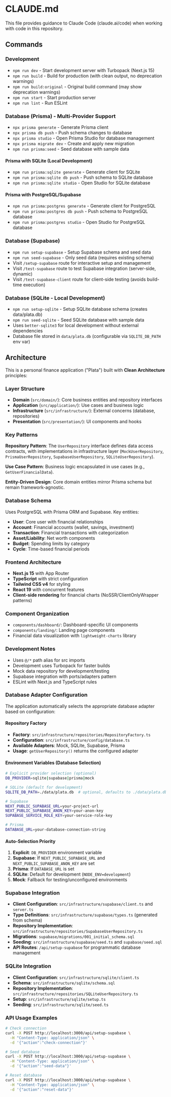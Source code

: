 # CLAUDE.md

This file provides guidance to Claude Code (claude.ai/code) when working with code in this repository.

## Commands

### Development
- `npm run dev` - Start development server with Turbopack (Next.js 15)
- `npm run build` - Build for production (with clean output, no deprecation warnings)
- `npm run build:original` - Original build command (may show deprecation warnings)
- `npm run start` - Start production server
- `npm run lint` - Run ESLint

### Database (Prisma) - Multi-Provider Support
- `npx prisma generate` - Generate Prisma client
- `npx prisma db push` - Push schema changes to database
- `npx prisma studio` - Open Prisma Studio for database management
- `npx prisma migrate dev` - Create and apply new migration
- `npm run prisma:seed` - Seed database with sample data

#### Prisma with SQLite (Local Development)
- `npm run prisma:sqlite generate` - Generate client for SQLite
- `npm run prisma:sqlite db push` - Push schema to SQLite database
- `npm run prisma:sqlite studio` - Open Studio for SQLite database

#### Prisma with PostgreSQL/Supabase
- `npm run prisma:postgres generate` - Generate client for PostgreSQL
- `npm run prisma:postgres db push` - Push schema to PostgreSQL database
- `npm run prisma:postgres studio` - Open Studio for PostgreSQL database

### Database (Supabase)
- `npm run setup-supabase` - Setup Supabase schema and seed data
- `npm run seed-supabase` - Only seed data (requires existing schema)
- Visit `/setup-supabase` route for interactive setup and management
- Visit `/test-supabase` route to test Supabase integration (server-side, dynamic)
- Visit `/test-supabase-client` route for client-side testing (avoids build-time execution)

### Database (SQLite - Local Development)
- `npm run setup-sqlite` - Setup SQLite database schema (creates data/plata.db)
- `npm run seed-sqlite` - Seed SQLite database with sample data
- Uses `better-sqlite3` for local development without external dependencies
- Database file stored in `data/plata.db` (configurable via `SQLITE_DB_PATH` env var)

## Architecture

This is a personal finance application ("Plata") built with **Clean Architecture** principles:

### Layer Structure
- **Domain** (`src/domain/`): Core business entities and repository interfaces
- **Application** (`src/application/`): Use cases and business logic
- **Infrastructure** (`src/infrastructure/`): External concerns (database, repositories)
- **Presentation** (`src/presentation/`): UI components and hooks

### Key Patterns

**Repository Pattern**: The `UserRepository` interface defines data access contracts, with implementations in infrastructure layer (`MockUserRepository`, `PrismaUserRepository`, `SupabaseUserRepository`, `SQLiteUserRepository`).

**Use Case Pattern**: Business logic encapsulated in use cases (e.g., `GetUserFinancialData`).

**Entity-Driven Design**: Core domain entities mirror Prisma schema but remain framework-agnostic.

### Database Schema
Uses PostgreSQL with Prisma ORM and Supabase. Key entities:
- **User**: Core user with financial relationships
- **Account**: Financial accounts (wallet, savings, investment)  
- **Transaction**: Financial transactions with categorization
- **Asset/Liability**: Net worth components
- **Budget**: Spending limits by category
- **Cycle**: Time-based financial periods

### Frontend Architecture
- **Next.js 15** with App Router
- **TypeScript** with strict configuration
- **Tailwind CSS v4** for styling
- **React 19** with concurrent features
- **Client-side rendering** for financial charts (NoSSR/ClientOnlyWrapper patterns)

### Component Organization
- `components/dashboard/`: Dashboard-specific UI components
- `components/landing/`: Landing page components
- Financial data visualization with `lightweight-charts` library

### Development Notes
- Uses `@/*` path alias for src imports
- Development uses Turbopack for faster builds
- Mock data repository for development/testing
- Supabase integration with ports/adapters pattern
- ESLint with Next.js and TypeScript rules

### Database Adapter Configuration

The application automatically selects the appropriate database adapter based on configuration:

#### Repository Factory
- **Factory**: `src/infrastructure/repositories/RepositoryFactory.ts`
- **Configuration**: `src/infrastructure/config/database.ts`
- **Available Adapters**: Mock, SQLite, Supabase, Prisma
- **Usage**: `getUserRepository()` returns the configured adapter

#### Environment Variables (Database Selection)
```bash
# Explicit provider selection (optional)
DB_PROVIDER=sqlite|supabase|prisma|mock

# SQLite (default for development)
SQLITE_DB_PATH=./data/plata.db  # optional, defaults to ./data/plata.db

# Supabase
NEXT_PUBLIC_SUPABASE_URL=your-project-url
NEXT_PUBLIC_SUPABASE_ANON_KEY=your-anon-key
SUPABASE_SERVICE_ROLE_KEY=your-service-role-key

# Prisma
DATABASE_URL=your-database-connection-string
```

#### Auto-Selection Priority
1. **Explicit**: `DB_PROVIDER` environment variable
2. **Supabase**: If `NEXT_PUBLIC_SUPABASE_URL` and `NEXT_PUBLIC_SUPABASE_ANON_KEY` are set
3. **Prisma**: If `DATABASE_URL` is set
4. **SQLite**: Default for development (`NODE_ENV=development`)
5. **Mock**: Fallback for testing/unconfigured environments

### Supabase Integration
- **Client Configuration**: `src/infrastructure/supabase/client.ts` and `server.ts`
- **Type Definitions**: `src/infrastructure/supabase/types.ts` (generated from schema)
- **Repository Implementation**: `src/infrastructure/repositories/SupabaseUserRepository.ts`
- **Migrations**: `supabase/migrations/001_initial_schema.sql`
- **Seeding**: `src/infrastructure/supabase/seed.ts` and `supabase/seed.sql`
- **API Routes**: `/api/setup-supabase` for programmatic database management

### SQLite Integration
- **Client Configuration**: `src/infrastructure/sqlite/client.ts`
- **Schema**: `src/infrastructure/sqlite/schema.sql`
- **Repository Implementation**: `src/infrastructure/repositories/SQLiteUserRepository.ts`
- **Setup**: `src/infrastructure/sqlite/setup.ts`
- **Seeding**: `src/infrastructure/sqlite/seed.ts`

### API Usage Examples
```bash
# Check connection
curl -X POST http://localhost:3000/api/setup-supabase \
  -H "Content-Type: application/json" \
  -d '{"action":"check-connection"}'

# Seed database
curl -X POST http://localhost:3000/api/setup-supabase \
  -H "Content-Type: application/json" \
  -d '{"action":"seed-data"}'

# Reset database
curl -X POST http://localhost:3000/api/setup-supabase \
  -H "Content-Type: application/json" \
  -d '{"action":"reset-data"}'
```